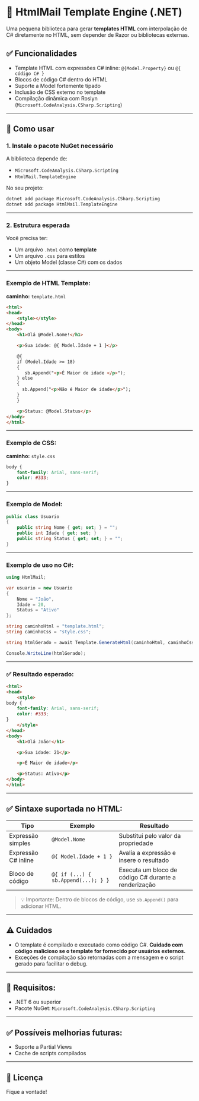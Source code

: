 
# 📄 HtmlMail Template Engine (.NET)

Uma pequena biblioteca para gerar **templates HTML** com interpolação de C# diretamente no HTML, sem depender de Razor ou bibliotecas externas.

## ✅ Funcionalidades

- Template HTML com expressões C# inline: `@{Model.Property}` ou `@{ código C# }`
- Blocos de código C# dentro do HTML
- Suporte a Model fortemente tipado
- Inclusão de CSS externo no template
- Compilação dinâmica com Roslyn (`Microsoft.CodeAnalysis.CSharp.Scripting`)

---

## 🚀 Como usar

### 1. Instale o pacote NuGet necessário

A biblioteca depende de:

- `Microsoft.CodeAnalysis.CSharp.Scripting`
- `HtmlMail.TemplateEngine`

No seu projeto:

```bash
dotnet add package Microsoft.CodeAnalysis.CSharp.Scripting
dotnet add package HtmlMail.TemplateEngine
```

---

### 2. Estrutura esperada

Você precisa ter:

- Um arquivo `.html` como **template**
- Um arquivo `.css` para estilos
- Um objeto Model (classe C#) com os dados

---

### Exemplo de HTML Template:

**caminho:** `template.html`

```html
<html>
<head>
    <style></style>
</head>
<body>
    <h1>Olá @Model.Nome!</h1>

    <p>Sua idade: @{ Model.Idade + 1 }</p>

    @{
    if (Model.Idade >= 18)
    {
       sb.Append("<p>É Maior de idade </p>");
    } else
    {
      sb.Append("<p>Não é Maior de idade</p>");
    }
    }

    <p>Status: @Model.Status</p>
</body>
</html>
```

---

### Exemplo de CSS:

**caminho:** `style.css`

```css
body {
    font-family: Arial, sans-serif;
    color: #333;
}
```

---

### Exemplo de Model:

```csharp
public class Usuario
{
    public string Nome { get; set; } = "";
    public int Idade { get; set; }
    public string Status { get; set; } = "";
}
```

---

### Exemplo de uso no C#:

```csharp
using HtmlMail;

var usuario = new Usuario
{
    Nome = "João",
    Idade = 20,
    Status = "Ativo"
};

string caminhoHtml = "template.html";
string caminhoCss = "style.css";

string htmlGerado = await Template.GenerateHtml(caminhoHtml, caminhoCss, usuario);

Console.WriteLine(htmlGerado);
```

---

### ✅ Resultado esperado:

```html
<html>
<head>
    <style>
body {
    font-family: Arial, sans-serif;
    color: #333;
}
    </style>
</head>
<body>
    <h1>Olá João!</h1>

    <p>Sua idade: 21</p>

    <p>É Maior de idade</p>

    <p>Status: Ativo</p>
</body>
</html>
```

---

## ✅ Sintaxe suportada no HTML:

| Tipo                          | Exemplo                              | Resultado                          |
|-------------------------------|--------------------------------------|------------------------------------|
| Expressão simples             | `@Model.Nome`                        | Substitui pelo valor da propriedade |
| Expressão C# inline           | `@{ Model.Idade + 1 }`               | Avalia a expressão e insere o resultado |
| Bloco de código               | `@{ if (...) { sb.Append(...); } }` | Executa um bloco de código C# durante a renderização |

> 💡 Importante: Dentro de blocos de código, use `sb.Append()` para adicionar HTML.

---

## ⚠️ Cuidados

- O template é compilado e executado como código C#. **Cuidado com código malicioso se o template for fornecido por usuários externos.**
- Exceções de compilação são retornadas com a mensagem e o script gerado para facilitar o debug.

---

## 📌 Requisitos:

- .NET 6 ou superior
- Pacote NuGet: `Microsoft.CodeAnalysis.CSharp.Scripting`

---

## ✅ Possíveis melhorias futuras:

- Suporte a Partial Views
- Cache de scripts compilados

---

## 📃 Licença

Fique a vontade!
